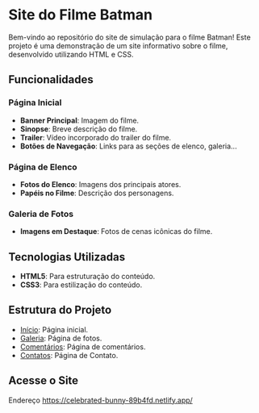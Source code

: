 # Site do Filme Batman

Bem-vindo ao repositório do site de simulação para o filme Batman! Este projeto é uma demonstração de um site informativo sobre o filme, desenvolvido utilizando HTML e CSS.

## Funcionalidades

### Página Inicial
- **Banner Principal**: Imagem do filme.
- **Sinopse**: Breve descrição do filme.
- **Trailer**: Vídeo incorporado do trailer do filme.
- **Botões de Navegação**: Links para as seções de elenco, galeria...

### Página de Elenco
- **Fotos do Elenco**: Imagens dos principais atores.
- **Papéis no Filme**: Descrição dos personagens.

### Galeria de Fotos
- **Imagens em Destaque**: Fotos de cenas icônicas do filme.

 
## Tecnologias Utilizadas

- **HTML5**: Para estruturação do conteúdo.
- **CSS3**: Para estilização do conteúdo.

## Estrutura do Projeto

- <a href="https://celebrated-bunny-89b4fd.netlify.app/">Início</a>: Página inicial.
- <a href="https://celebrated-bunny-89b4fd.netlify.app/fotos">Galeria</a>: Página de fotos.
- <a href="https://celebrated-bunny-89b4fd.netlify.app/comentarios">Comentários</a>: Página de comentários.
- <a href="https://celebrated-bunny-89b4fd.netlify.app/contatos">Contatos</a>: Página de Contato.

## Acesse o Site
Endereço https://celebrated-bunny-89b4fd.netlify.app/
